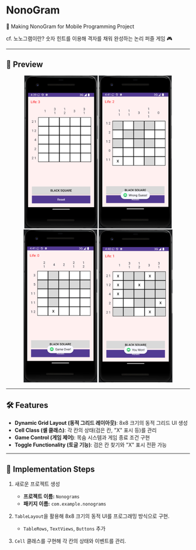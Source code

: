 # NonoGram

📱 Making NonoGram for Mobile Programming Project<br>

cf. 노노그램이란? 숫자 힌트를 이용해 격자를 채워 완성하는 논리 퍼즐 게임 🎮

---

## 📸 Preview

<div align="center">
  <img src="images/page1.png" alt="Page 1" width="201">
  <img src="images/page4.png" alt="Page 4" width="200">
  <img src="images/page3.png" alt="Page 3" width="202">
  <img src="images/page2.png" alt="Page 2" width="202">
</div>

---

## 🛠️ Features

- **Dynamic Grid Layout (동적 그리드 레이아웃)**: 8x8 크기의 동적 그리드 UI 생성
- **Cell Class (셀 클래스)**: 각 칸의 상태(검은 칸, "X" 표시 등)를 관리
- **Game Control (게임 제어)**: 목숨 시스템과 게임 종료 조건 구현
- **Toggle Functionality (토글 기능)**: 검은 칸 찾기와 "X" 표시 전환 가능

---

## 🚀 Implementation Steps

1. 새로운 프로젝트 생성  
   - **프로젝트 이름:** `Nonograms`  
   - **패키지 이름:** `com.example.nonograms`

2. `TableLayout`을 활용해 8x8 크기의 동적 UI를 프로그래밍 방식으로 구현.  
   - `TableRows`, `TextViews`, `Buttons` 추가

3. `Cell` 클래스를 구현해 각 칸의 상태와 이벤트를 관리.
